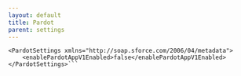 ```yaml
---
layout: default
title: Pardot
parent: settings
---
```


```<?xml version="1.0" encoding="UTF-8"?>
<PardotSettings xmlns="http://soap.sforce.com/2006/04/metadata">
    <enablePardotAppV1Enabled>false</enablePardotAppV1Enabled>
</PardotSettings>```
